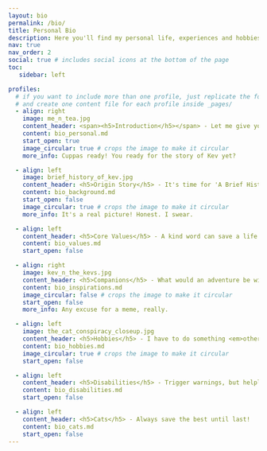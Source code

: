 ```yaml
---
layout: bio
permalink: /bio/
title: Personal Bio
description: Here you'll find my personal life, experiences and hobbies. It's mostly guff, but a journey travelled is a story waiting to be told. <br />Also, it has cat pictures!
nav: true
nav_order: 2
social: true # includes social icons at the bottom of the page
toc:
   sidebar: left

profiles:
  # if you want to include more than one profile, just replicate the following block
  # and create one content file for each profile inside _pages/
  - align: right
    image: me_n_tea.jpg
    content_header: <span><h5>Introduction</h5></span> - Let me give you the overview while I get you a cuppa!
    content: bio_personal.md
    start_open: true
    image_circular: true # crops the image to make it circular
    more_info: Cuppas ready! You ready for the story of Kev yet?

  - align: left
    image: brief_history_of_kev.jpg
    content_header: <h5>Origin Story</h5> - It's time for 'A Brief History of Kev'! *<em>jazz hands</em>*
    content: bio_background.md
    start_open: false
    image_circular: true # crops the image to make it circular
    more_info: It's a real picture! Honest. I swear.

  - align: left
    content_header: <h5>Core Values</h5> - A kind word can save a life.
    content: bio_values.md
    start_open: false

  - align: right
    image: kev_n_the_kevs.jpg
    content_header: <h5>Companions</h5> - What would an adventure be without a party?
    content: bio_inspirations.md
    image_circular: false # crops the image to make it circular
    start_open: false
    more_info: Any excuse for a meme, really.

  - align: left
    image: the_cat_conspiracy_closeup.jpg
    content_header: <h5>Hobbies</h5> - I have to do something <em>other</em> than work, you know! Yes, <em>besides</em> sleeping...
    content: bio_hobbies.md
    image_circular: true # crops the image to make it circular
    start_open: false

  - align: left
    content_header: <h5>Disabilities</h5> - Trigger warnings, but helpline numbers inside.
    content: bio_disabilities.md
    start_open: false

  - align: left
    content_header: <h5>Cats</h5> - Always save the best until last!
    content: bio_cats.md
    start_open: false
---
```

